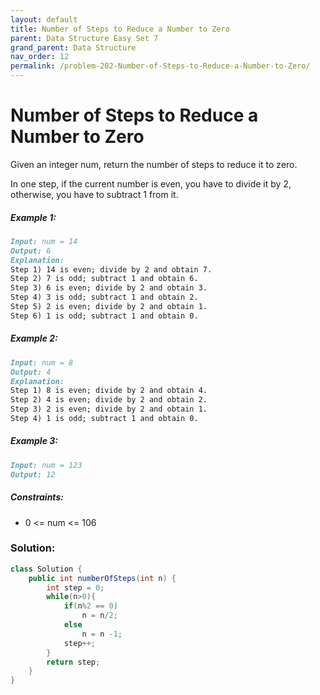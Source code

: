```yaml
---
layout: default
title: Number of Steps to Reduce a Number to Zero
parent: Data Structure Easy Set 7
grand_parent: Data Structure
nav_order: 12
permalink: /problem-202-Number-of-Steps-to-Reduce-a-Number-to-Zero/
---
```

# Number of Steps to Reduce a Number to Zero
Given an integer num, return the number of steps to reduce it to zero.

In one step, if the current number is even, you have to divide it by 2, otherwise, you have to subtract 1 from it.

##### Example 1:
```markdown
Input: num = 14
Output: 6
Explanation:
Step 1) 14 is even; divide by 2 and obtain 7.
Step 2) 7 is odd; subtract 1 and obtain 6.
Step 3) 6 is even; divide by 2 and obtain 3.
Step 4) 3 is odd; subtract 1 and obtain 2.
Step 5) 2 is even; divide by 2 and obtain 1.
Step 6) 1 is odd; subtract 1 and obtain 0.
```
##### Example 2:
```markdown
Input: num = 8
Output: 4
Explanation:
Step 1) 8 is even; divide by 2 and obtain 4.
Step 2) 4 is even; divide by 2 and obtain 2.
Step 3) 2 is even; divide by 2 and obtain 1.
Step 4) 1 is odd; subtract 1 and obtain 0.
```
##### Example 3:
```markdown
Input: num = 123
Output: 12
```
##### Constraints:
* 0 <= num <= 106

### Solution:
```java
class Solution {
    public int numberOfSteps(int n) {
        int step = 0;
        while(n>0){
            if(n%2 == 0)
                n = n/2;
            else
                n = n -1;
            step++;
        }
        return step;
    }
}
```